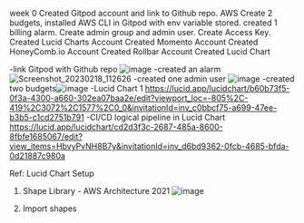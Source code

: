 week 0
Created Gitpod account and link to Github repo. 
AWS Create 2 budgets, installed AWS CLI in Gitpod with env variable stored. created 1 billing alarm. Create admin group and admin user. Create Access Key. 
Created Lucid Charts Account
Created Momento Account
Created HoneyComb.io Account
Created Rollbar Account
Created Lucid Chart

-link Gitpod with Github repo ![image](https://user-images.githubusercontent.com/116926319/219903874-322af5c5-1132-4f6e-9c8c-e56a7c9f3576.png)
-created an alarm ![Screenshot_20230218_112626](https://user-images.githubusercontent.com/116926319/219865841-3e22da6b-4c2f-4cce-a692-eaf5d7121e9c.png)
-created one admin user ![image](https://user-images.githubusercontent.com/116926319/219865993-5b9d763f-781d-4b0b-b403-7243ace6da63.png)
-created two budgets![image](https://user-images.githubusercontent.com/116926319/219866137-1256f35d-8139-4be2-b51a-cbf4b6946942.png)
-Lucid Chart 1 https://lucid.app/lucidchart/b60b73f5-0f3a-4300-a660-302ea07baa2e/edit?viewport_loc=-805%2C-419%2C3072%2C1577%2C0_0&invitationId=inv_c0bbcf75-a699-47ee-b3b5-c1cd2751b791
-CI/CD logical pipeline in Lucid Chart
https://lucid.app/lucidchart/cd2d3f3c-2687-485a-8600-8fbfe1685067/edit?view_items=HbvyPvNH8B7y&invitationId=inv_d6bd9362-0fcb-4685-bfda-0d21887c980a

Ref: Lucid Chart Setup
1. Shape Library - AWS Architecture 2021
![image](https://user-images.githubusercontent.com/116926319/219905030-3f0edc20-d231-42b8-96ac-ad61feae7d66.png)

2. Import shapes
